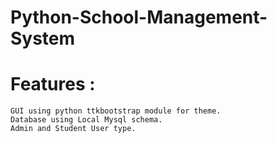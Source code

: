 # Python-School-Management-System
# Features :
	GUI using python ttkbootstrap module for theme.
	Database using Local Mysql schema.
	Admin and Student User type.
